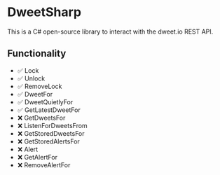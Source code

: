 # DweetSharp
This is a C# open-source library to interact with the dweet.io REST API.

## Functionality
* ✅ Lock
* ✅ Unlock
* ✅ RemoveLock
* ✅ DweetFor
* ✅ DweetQuietlyFor
* ✅ GetLatestDweetFor
* ❌ GetDweetsFor
* ❌ ListenForDweetsFrom
* ❌ GetStoredDweetsFor
* ❌ GetStoredAlertsFor
* ❌ Alert
* ❌ GetAlertFor
* ❌ RemoveAlertFor
